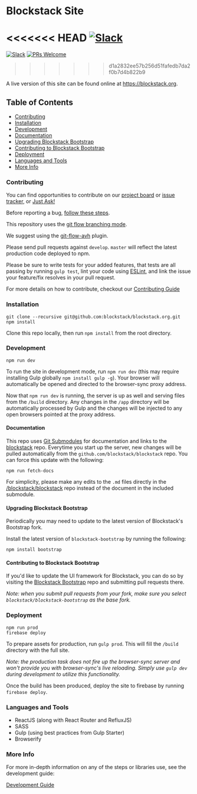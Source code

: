 # Blockstack Site

<<<<<<< HEAD
[![Slack](https://img.shields.io/badge/join-slack-e32072.svg?style=flat)](http://slack.blockstack.org/)
=======
[![Slack](http://chat.blockstack.org/badge.svg)](http://chat.blockstack.org/)
[![PRs Welcome](https://img.shields.io/badge/PRs-welcome-brightgreen.svg?style=flat-square)](http://makeapullrequest.com)
>>>>>>> d1a2832ee57b256d51fafedb7da2f0b7d4b822b9

A live version of this site can be found online at https://blockstack.org.

## Table of Contents
- [Contributing](#contributing)
- [Installation](#installation)
- [Development](#development)
- [Documentation](#documentation)
- [Upgrading Blockstack Bootstrap](#upgrading-blockstack-bootstrap)
- [Contributing to Blockstack Bootstrap](#contributing-to-blockstack-bootstrap)
- [Deployment](#deployment)
- [Languages and Tools](#languages-and-tools)
- [More Info](#more-info)

### Contributing

You can find opportunities to contribute on our [project board](https://github.com/blockstack/blockstack.org/projects) or [issue tracker](https://github.com/blockstack/blockstack.org/issues), or [Just Ask!](http://chat.blockstack.org/)

Before reporting a bug, [follow these steps](https://capgemini.github.io/testing/effective-bug-reports/#tldr-version).

This repository uses the [git flow branching mode](http://nvie.com/posts/a-successful-git-branching-model/).

We suggest using the [git-flow-avh](https://github.com/petervanderdoes/gitflow-avh) plugin.

Please send pull requests against `develop`. `master` will reflect the latest production code deployed to npm.

Please be sure to write tests for your added features, that tests are all passing by running `gulp test`,
lint your code using [ESLint](http://eslint.org/), and link the issue your feature/fix resolves in your pull request.

For more details on how to contribute, checkout our [Contributing Guide](CONTRIBUTING.md)

### Installation

```
git clone --recursive git@github.com:blockstack/blockstack.org.git
npm install
```

Clone this repo locally, then run `npm install` from the root directory.

### Development

```
npm run dev
```

To run the site in development mode, run `npm run dev` (this may require installing Gulp globally `npm install gulp -g`). Your browser will automatically be opened and directed to the browser-sync proxy address.

Now that `npm run dev` is running, the server is up as well and serving files from the `/build` directory. Any changes in the `/app` directory will be automatically processed by Gulp and the changes will be injected to any open browsers pointed at the proxy address.

#### Documentation

This repo uses [Git Submodules](https://git-scm.com/book/en/v2/Git-Tools-Submodules) for documentation and links to the [blockstack](https://github.com/blockstack/blockstack) repo. Everytime you start up the server, new changes will be pulled automatically from the `github.com/blockstack/blockstack` repo. You can force this update with the following:

```
npm run fetch-docs
```

For simplicity, please make any edits to the `.md` files directly in the [/blockstack/blockstack](https://github.com/blockstack/blockstack) repo instead of the document in the included submodule.

#### Upgrading Blockstack Bootstrap

Periodically you may need to update to the latest version of Blockstack's Bootstrap fork.

Install the latest version of `blockstack-bootstrap` by running the following:

```
npm install bootstrap
```

#### Contributing to Blockstack Bootstrap

If you'd like to update the UI framework for Blockstack, you can do so by visiting the [Blockstack Bootstrap](https://github.com/blockstack/blockstack-bootstrap) repo and submitting pull requests there.

*Note: when you submit pull requests from your fork, make sure you select `blockstack/blockstack-bootstrap` as the base fork.*

### Deployment

```
npm run prod
firebase deploy
```

To prepare assets for production, run `gulp prod`. This will fill the `/build` directory with the full site.

*Note: the production task does not fire up the browser-sync server and won't provide you with browser-sync's live reloading. Simply use `gulp dev` during development to utilize this functionality.*

Once the build has been produced, deploy the site to firebase by running `firebase deploy`.

### Languages and Tools

- ReactJS (along with React Router and RefluxJS)
- SASS
- Gulp (using best practices from Gulp Starter)
- Browserify

### More Info

For more in-depth information on any of the steps or libraries use, see the development guide:

[Development Guide](development.md)
